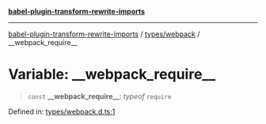 [**babel-plugin-transform-rewrite-imports**](../../../README.md)

***

[babel-plugin-transform-rewrite-imports](../../../README.md) / [types/webpack](../README.md) / \_\_webpack\_require\_\_

# Variable: \_\_webpack\_require\_\_

> `const` **\_\_webpack\_require\_\_**: *typeof* `require`

Defined in: [types/webpack.d.ts:1](https://github.com/Xunnamius/babel-plugin-transform-rewrite-imports/blob/04cb03720cd5c4b4ccc3763758fd11307ea668ef/types/webpack.d.ts#L1)
